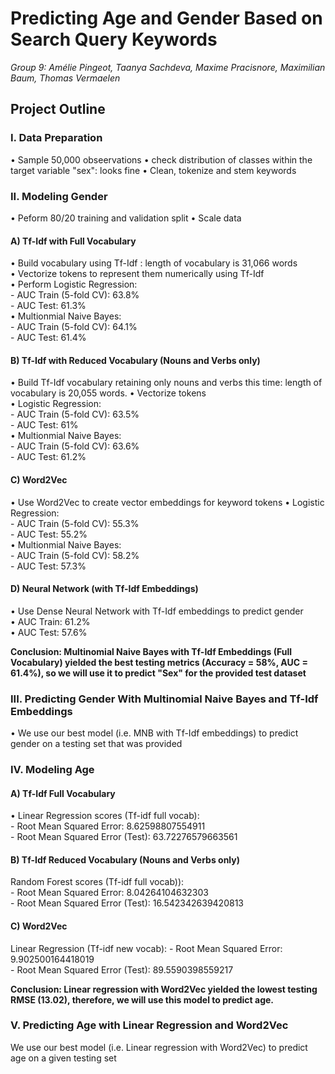 # Predicting Age and Gender Based on Search Query Keywords

*Group 9: Amélie Pingeot, Taanya Sachdeva, Maxime Pracisnore, Maximilian Baum, Thomas Vermaelen*  

## Project Outline

### I. Data Preparation

• Sample 50,000 obseervations
• check distribution of classes within the target variable "sex": looks fine
• Clean, tokenize and stem keywords


### II. Modeling Gender 

• Peform 80/20 training and validation split
• Scale data 

#### A) Tf-Idf with Full Vocabulary

• Build vocabulary using Tf-Idf : length of vocabulary is 31,066 words  
• Vectorize tokens to represent them numerically using Tf-Idf  
• Perform Logistic Regression:  
    - AUC Train (5-fold CV): 63.8%  
    - AUC Test: 61.3%  
• Multionmial Naive Bayes:  
    - AUC Train (5-fold CV): 64.1%  
    - AUC Test: 61.4%  

#### B) Tf-Idf with Reduced Vocabulary (Nouns and Verbs only)

• Build Tf-Idf vocabulary retaining only nouns and verbs this time: length of vocabulary is 20,055 words. 
• Vectorize tokens  
• Logistic Regression:  
    - AUC Train (5-fold CV): 63.5%  
    - AUC Test: 61%  
• Multionmial Naive Bayes:  
    - AUC Train (5-fold CV): 63.6%  
    - AUC Test: 61.2%  

#### C) Word2Vec

• Use Word2Vec to create vector embeddings for keyword tokens
• Logistic Regression:  
    - AUC Train (5-fold CV): 55.3%  
    - AUC Test: 55.2%  
• Multionmial Naive Bayes:  
    - AUC Train (5-fold CV): 58.2%  
    - AUC Test: 57.3%  

#### D) Neural Network (with Tf-Idf Embeddings)

• Use Dense Neural Network with Tf-Idf embeddings to predict gender  
• AUC Train: 61.2%  
• AUC Test: 57.6%  

**Conclusion: Multinomial Naive Bayes with Tf-Idf Embeddings (Full Vocabulary) yielded the best testing metrics (Accuracy = 58%, AUC = 61.4%), so we will use it to predict "Sex" for the provided test dataset**  

### III. Predicting Gender With Multinomial Naive Bayes and Tf-Idf Embeddings

• We use our best model (i.e. MNB with Tf-Idf embeddings) to predict gender on a testing set that was provided

### IV. Modeling Age

#### A) Tf-Idf Full Vocabulary

• Linear Regression scores (Tf-idf full vocab):  
    - Root Mean Squared Error: 8.62598807554911  
    - Root Mean Squared Error (Test): 63.72276579663561  

#### B) Tf-Idf Reduced Vocabulary (Nouns and Verbs only)

Random Forest scores (Tf-idf full vocab)):  
    - Root Mean Squared Error: 8.04264104632303  
    - Root Mean Squared Error (Test): 16.542342639420813  

#### C) Word2Vec

Linear Regression (Tf-idf new vocab):
    - Root Mean Squared Error: 9.902500164418019  
    - Root Mean Squared Error (Test): 89.5590398559217  

**Conclusion: Linear regression with Word2Vec yielded the lowest testing RMSE (13.02), therefore, we will use this model to predict age.**  

### V. Predicting Age with Linear Regression and Word2Vec

We use our best model (i.e. Linear regression with Word2Vec) to predict age on a given testing set  

